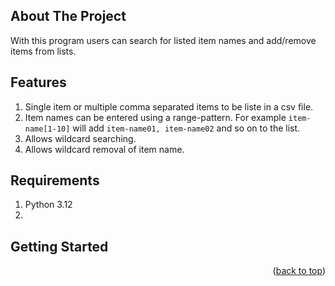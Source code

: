 <!-- ABOUT THE PROJECT -->
## About The Project

With this program users can search for listed item names and add/remove items from lists.


<!-- FEATURES -->
## Features

1. Single item or multiple comma separated items to be liste in a csv file.
2. Item names can be entered using a range-pattern. For example `item-name[1-10]` will add `item-name01, item-name02` and so on to the list.
3. Allows wildcard searching.
4. Allows wildcard removal of item name.


<!-- REQUIREMENTS -->
## Requirements
1. Python 3.12
2. 


<!-- GETTING STARTED -->
## Getting Started




<p align="right">(<a href="#readme-top">back to top</a>)</p>
